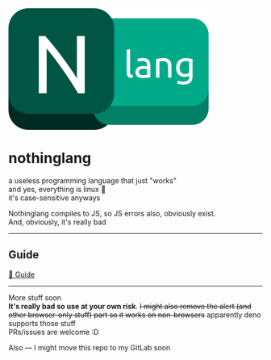 <img src="nlang.png" alt="nothinglang" align="center">

# nothinglang
a useless programming language that just "works"  
and yes, everything is linux 🐧  
it's case-sensitive anyways  

Nothinglang compiles to JS, so JS errors also, obviously exist.  
And, obviously, it's really bad
___
## Guide
[📖 Guide](https://liimee.github.io/nothinglang)

___
More stuff soon  
**It's really bad so use at your own risk**. 
~~I might also remove the alert (and other browser-only stuff) part so it works on non-browsers~~ apparently deno supports those stuff  
PRs/issues are welcome :D

Also — I might move this repo to my GitLab soon
